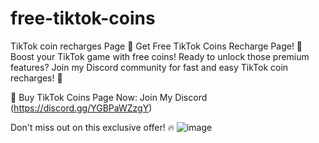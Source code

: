 # free-tiktok-coins
TikTok coin recharges Page
💸 Get Free TikTok Coins Recharge Page! 💸
Boost your TikTok game with free coins! Ready to unlock those premium features? Join my Discord community for fast and easy TikTok coin recharges! 🚀

🔗 Buy TikTok Coins Page  Now: Join My Discord (https://discord.gg/YGBPaWZzgY)

Don't miss out on this exclusive offer! 🔥
![image](https://github.com/user-attachments/assets/ebc20294-335e-4dbc-aac4-f1ff2d70afa0)
